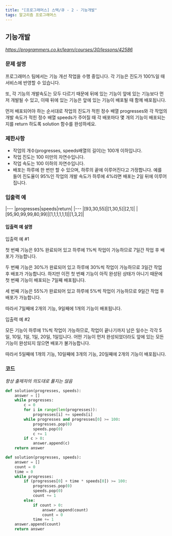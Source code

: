```yaml
---
title: "[프로그래머스] 스택/큐 - 2 - 기능개발"
tags: 알고리즘 프로그래머스
---
```


## 기능개발
*https://programmers.co.kr/learn/courses/30/lessons/42586*

### 문제 설명
프로그래머스 팀에서는 기능 개선 작업을 수행 중입니다. 각 기능은 진도가 100%일 때 서비스에 반영할 수 있습니다.

또, 각 기능의 개발속도는 모두 다르기 때문에 뒤에 있는 기능이 앞에 있는 기능보다 먼저 개발될 수 있고, 이때 뒤에 있는 기능은 앞에 있는 기능이 배포될 때 함께 배포됩니다.

먼저 배포되어야 하는 순서대로 작업의 진도가 적힌 정수 배열 progresses와 각 작업의 개발 속도가 적힌 정수 배열 speeds가 주어질 때 각 배포마다 몇 개의 기능이 배포되는지를 return 하도록 solution 함수를 완성하세요.

### 제한사항
* 작업의 개수(progresses, speeds배열의 길이)는 100개 이하입니다.
* 작업 진도는 100 미만의 자연수입니다.
* 작업 속도는 100 이하의 자연수입니다.
* 배포는 하루에 한 번만 할 수 있으며, 하루의 끝에 이루어진다고 가정합니다. 예를 들어 진도율이 95%인 작업의 개발 속도가 하루에 4%라면 배포는 2일 뒤에 이루어집니다.

### 입출력 예
|---
|progresses|speeds|return|
|---
|[93,30,55]|[1,30,5]|[2,1]|
|[95,90,99,99,80,99]|[1,1,1,1,1,1]|[1,3,2]|

#### 입출력 예 설명
입출력 예 #1

첫 번째 기능은 93% 완료되어 있고 하루에 1%씩 작업이 가능하므로 7일간 작업 후 배포가 가능합니다.

두 번째 기능은 30%가 완료되어 있고 하루에 30%씩 작업이 가능하므로 3일간 작업 후 배포가 가능합니다. 하지만 이전 첫 번째 기능이 아직 완성된 상태가 아니기 때문에 첫 번째 기능이 배포되는 7일째 배포됩니다.

세 번째 기능은 55%가 완료되어 있고 하루에 5%씩 작업이 가능하므로 9일간 작업 후 배포가 가능합니다.

따라서 7일째에 2개의 기능, 9일째에 1개의 기능이 배포됩니다.

입출력 예 #2

모든 기능이 하루에 1%씩 작업이 가능하므로, 작업이 끝나기까지 남은 일수는 각각 5일, 10일, 1일, 1일, 20일, 1일입니다. 어떤 기능이 먼저 완성되었더라도 앞에 있는 모든 기능이 완성되지 않으면 배포가 불가능합니다.

따라서 5일째에 1개의 기능, 10일째에 3개의 기능, 20일째에 2개의 기능이 배포됩니다.

### 코드
*항상 출제자의 의도대로 풀지는 않음*
``` python
def solution(progresses, speeds):
    answer = []
    while progresses:
        c = 0
        for i in range(len(progresses)):
            progresses[i] += speeds[i]
        while progresses and progresses[0] >= 100:
            progresses.pop(0)
            speeds.pop(0)
            c += 1
        if c > 0:
            answer.append(c)
    return answer
```

``` python
def solution(progresses, speeds):
    answer = []
    count = 0
    time = 0
    while progresses:
        if (progresses[0] + time * speeds[0]) >= 100:
            progresses.pop(0)
            speeds.pop(0)
            count += 1
        else:
            if count > 0:
                answer.append(count)
                count = 0
            time += 1
    answer.append(count)   
    return answer
```